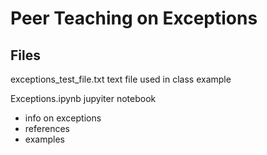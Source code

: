 
# Peer Teaching on Exceptions

## Files
exceptions_test_file.txt text file used in class example

Exceptions.ipynb jupyiter notebook
- info on exceptions
- references
- examples

